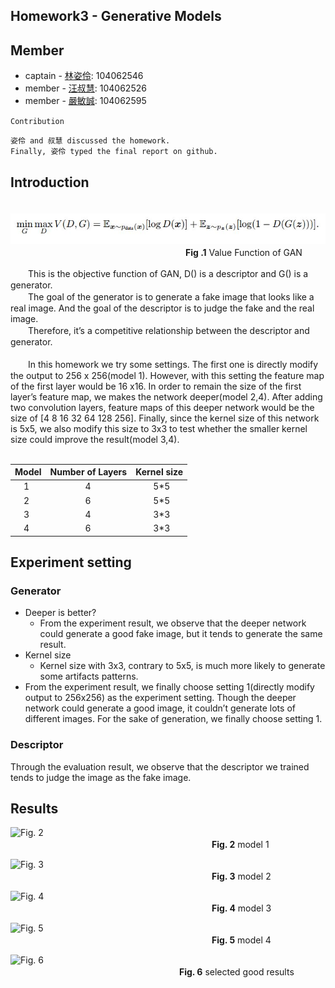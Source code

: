 ## Homework3 - Generative Models

## Member
* captain - <a href="https://github.com/maolin23?tab=repositories">林姿伶</a>: 104062546
* member -  <a href="https://github.com/hedywang73?tab=repositories">汪叔慧</a>: 104062526
* member - <a href="https://github.com/yenmincheng0708?tab=repositories">嚴敏誠</a>: 104062595

` Contribution `
```
姿伶 and 叔慧 discussed the homework.
Finally, 姿伶 typed the final report on github.
```

## Introduction

　　　　　![Fig. 1](https://github.com/CEDL739/homework3/blob/master/img/Value_Func_of_GAN.JPG)<br>
　　　　　　　　　　　　　　　　　　　　**Fig .1** Value Function of GAN<br>

　　This is the objective function of GAN, D() is a descriptor and G() is a generator.<br>
　　The goal of the generator is to generate a fake image that looks like a real image. And the goal of the descriptor is to judge the fake and the real image.<br>
　　Therefore, it’s a competitive relationship between the descriptor and generator.<br><br>
　　In this homework we try some settings. The first one is directly modify the output to 256 x 256(model 1). However, with this setting the feature map of the first layer would be 16 x16. In order to remain the size of the first layer’s feature map, we makes the network deeper(model 2,4). After adding two convolution layers, feature maps of this deeper network would be the size of [4 8 16 32 64 128 256]. Finally, since the kernel size of this network is 5x5, we also modify this size to 3x3 to test whether the smaller kernel size could improve the result(model 3,4).<br><br>
   
Model | Number of Layers | Kernel size
------|------------------|------------
　1 |　　　　4　　|　　5*5
　2 |　　　　6　　|　　5*5
　3 |　　　　4　　|　　3*3
　4 |　　　　6　　|　　3*3


## Experiment setting

### Generator

* Deeper is better?<br>
  - From the experiment result, we observe that the deeper network could generate a good fake image, but it tends to generate the same result.<br>
* Kernel size<br>
  - Kernel size with 3x3, contrary to 5x5, is much more likely to generate some artifacts patterns.<br>
* From the experiment result, we finally choose setting 1(directly modify output to 256x256) as the experiment setting. Though the deeper network could generate a good image, it couldn’t generate lots of different images. For the sake of generation, we finally choose setting 1.<br>

### Descriptor

Through the evaluation result, we observe that the descriptor we trained tends to judge the image as the fake image.<br>


## Results

![Fig. 2](https://github.com/CEDL739/homework3/blob/master/img/test_model1.png)<br>
　　　　　　　　　　　　　　　　　　　　　　　**Fig. 2** model 1<br>

![Fig. 3](https://github.com/CEDL739/homework3/blob/master/img/test_model2.png)<br>
　　　　　　　　　　　　　　　　　　　　　　　**Fig. 3** model 2<br>

![Fig. 4](https://github.com/CEDL739/homework3/blob/master/img/test_model3.png)<br>
　　　　　　　　　　　　　　　　　　　　　　　**Fig. 4** model 3<br>

![Fig. 5](https://github.com/CEDL739/homework3/blob/master/img/test_model4.png)<br>
　　　　　　　　　　　　　　　　　　　　　　　**Fig. 5** model 4<br>
                       
![Fig. 6](https://github.com/CEDL739/homework3/blob/master/img/good_result.png)<br>
　　　　　　　　　　　　　　　　　　　 **Fig. 6** selected good results<br>                    
